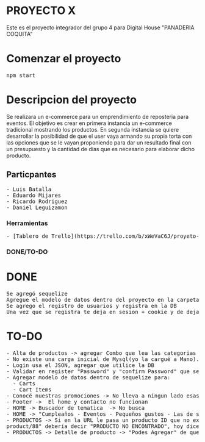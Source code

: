 # PROYECTO X

Este es el proyecto integrador del grupo 4 para Digital House "PANADERIA COQUITA"

# Comenzar el proyecto

<pre>
npm start
</pre>

# Descripcion del proyecto

Se realizara un e-commerce para un emprendimiento de reposteria para eventos. El objetivo es crear en primera instancia un e-commerce tradicional mostrando los productos. En segunda instancia se quiere desarrollar la posibilidad de que el user vaya armando su propia torta con las opciones que se le vayan proponiendo para dar un resultado final con un presupuesto y la cantidad de dias que es necesario para elaborar dicho producto.

## Particpantes

<pre>
- Luis Batalla
- Eduardo Mijares
- Ricardo Rodriguez
- Daniel Leguizamon
</pre>

### Herramientas

<pre>
- [Tablero de Trello](https://trello.com/b/xWeVaC6J/proyeto-x)
</pre>

### DONE/TO-DO

# DONE

<pre>
Se agregó sequelize
Agregue el modelo de datos dentro del proyecto en la carpeta database/arquitectura-db/modelo-de-datos.mwb
Se agrego el registro de usuarios y registra en la DB
Una vez que se registra te deja en sesion + cookie y de deja logueado redireccionando al Login
</pre>

# TO-DO

<pre>
- Alta de productos -> agregar Combo que lea las categorias de la DB(Ejemplo la categoria ID 1 "Tortas", 2 - Eventos/Catering......)
- No existe una carga inicial de Mysql(yo la cargué a Mano).
- Login usa el JSON, agregar que utilice la DB
- Validar en register "Password" y "confirm Password" que sean iguales(Front JS)
- Agregar modelo de datos dentro de sequelize para:
  - Carts
  - Cart Items
- Conocé nuestras promociones -> No lleva a ningun lado esas imagenes 
- Footer ->  El home y contacto no funcionan
- HOME -> Buscador de tematica  -> No busca
- HOME -> "Cumpleaños - Eventos - Pequeños gustos - Las de siempre" No llevan a ningun lado.
- PRODUCTOS -> Si en la URL le pasa un producto ID que no existe ej "http://localhost:3000/
product/88" debería decir "PRODUCTO NO ENCONTRADO", hoy dice product is not defined 
- PRODUCTOS -> Detalle de producto -> "Podes Agregar" de que que tabla y con que criterio populamos esta parte?
</pre>
